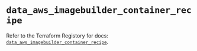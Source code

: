 # `data_aws_imagebuilder_container_recipe`

Refer to the Terraform Registory for docs: [`data_aws_imagebuilder_container_recipe`](https://www.terraform.io/docs/providers/aws/d/imagebuilder_container_recipe).
